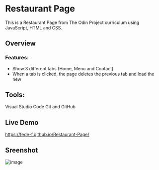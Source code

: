 # Restaurant Page
This is a Restaurant Page from The Odin Project curriculum using JavaScript, HTML and CSS.

## Overview
### Features:
- Show 3 different tabs (Home, Menu and Contact)
- When a tab is clicked, the page deletes the previous tab and load the new

## Tools:
Visual Studio Code
Git and GitHub

## Live Demo
https://fede-f.github.io/Restaurant-Page/

## Sreenshot
![image](https://user-images.githubusercontent.com/74993736/152437658-6f0963db-d1df-4a92-ac69-396e08fa03b9.png)




